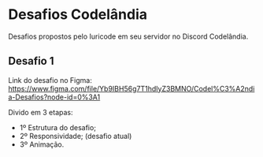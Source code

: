 # Desafios Codelândia
Desafios propostos pelo Iuricode em seu servidor no Discord Codelândia.



## Desafio 1 
Link do desafio no Figma: https://www.figma.com/file/Yb9IBH56g7T1hdIyZ3BMNO/Codel%C3%A2ndia-Desafios?node-id=0%3A1

Divido em 3 etapas:
- 1º Estrutura do desafio; 
- 2º Responsividade; (desafio atual)
- 3º Animação.

